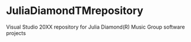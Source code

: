 # JuliaDiamondTMrepository
Visual Studio 20XX repository for Julia Diamond(R) Music Group software projects 
